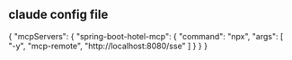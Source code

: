 ## claude config file
{
  "mcpServers": {
    "spring-boot-hotel-mcp": {
      "command": "npx",
      "args": [
        "-y",
        "mcp-remote",
        "http://localhost:8080/sse"
      ]
    }
  }
}